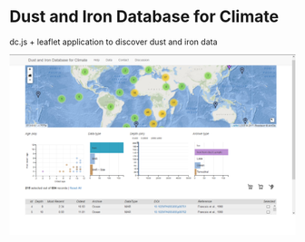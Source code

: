 Dust and Iron Database for Climate
====================

dc.js + leaflet application to discover dust and iron data

![ScreenShot](img/snapshot1.png)

